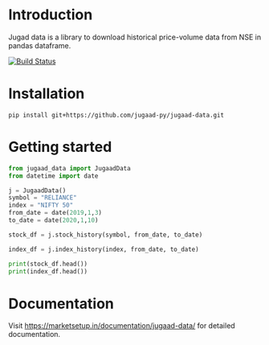 # Introduction

Jugad data is a library to download historical price-volume data from NSE in pandas dataframe.

[![Build Status](https://travis-ci.org/jugaad-py/jugaad-data.svg?branch=master)](https://travis-ci.org/jugaad-py/jugaad-data)

# Installation

`pip install git+https://github.com/jugaad-py/jugaad-data.git`

# Getting started
```python
from jugaad_data import JugaadData
from datetime import date

j = JugaadData()
symbol = "RELIANCE"
index = "NIFTY 50"
from_date = date(2019,1,3)
to_date = date(2020,1,10)

stock_df = j.stock_history(symbol, from_date, to_date)

index_df = j.index_history(index, from_date, to_date)

print(stock_df.head())
print(index_df.head())
```

# Documentation

Visit https://marketsetup.in/documentation/jugaad-data/ for detailed documentation.

